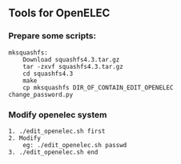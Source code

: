 ## Tools for OpenELEC

### Prepare some scripts:
	mksquashfs:
		Download squashfs4.3.tar.gz
		tar -zxvf squashfs4.3.tar.gz
		cd squashfs4.3
		make
		cp mksquashfs DIR_OF_CONTAIN_EDIT_OPENELEC
	change_password.py

### Modify openelec system
	1. ./edit_openelec.sh first
	2. Modify
		eg: ./edit_openelec.sh passwd
	3. ./edit_openelec.sh end
